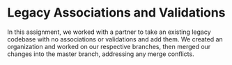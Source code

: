 # Legacy Associations and Validations

In this assignment, we worked with a partner to take an existing legacy codebase with no associations or validations and add them. We created an organization and worked on our respective branches, then merged our changes into the master branch, addressing any merge conflicts.
